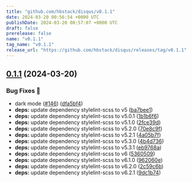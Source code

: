 ```yaml
---
title: "github.com/hbstack/disqus/v0.1.1"
date: 2024-03-20 00:56:54 +0000 UTC
publishDate: 2024-03-20 00:57:07 +0000 UTC
draft: false
prerelease: false
name: "v0.1.1"
tag_name: "v0.1.1"
release_url: "https://github.com/hbstack/disqus/releases/tag/v0.1.1"
---
```


## [0.1.1](https://github.com/hbstack/disqus/compare/v0.1.0...v0.1.1) (2024-03-20)


### Bug Fixes 🐞

* dark mode ([#146](https://github.com/hbstack/disqus/issues/146)) ([dfa5bf4](https://github.com/hbstack/disqus/commit/dfa5bf4b545b155ea5ca6350171bac80919ae891))
* **deps:** update dependency stylelint-scss to v5 ([ba7bee1](https://github.com/hbstack/disqus/commit/ba7bee1d7fefdbe79489eca3156650396ebccd45))
* **deps:** update dependency stylelint-scss to v5.0.1 ([1b1b6f6](https://github.com/hbstack/disqus/commit/1b1b6f680802d8b2eb4f1c1a39d0862fac7f4baf))
* **deps:** update dependency stylelint-scss to v5.1.0 ([2fce39d](https://github.com/hbstack/disqus/commit/2fce39dcb42bb8ba98357d15cd28a953a883326b))
* **deps:** update dependency stylelint-scss to v5.2.0 ([70e8c9f](https://github.com/hbstack/disqus/commit/70e8c9f5d960f9fbf56b7167a84d92e11918ee13))
* **deps:** update dependency stylelint-scss to v5.2.1 ([4a05b7f](https://github.com/hbstack/disqus/commit/4a05b7fe64f62a30a6811c2e28b86879a90a7b40))
* **deps:** update dependency stylelint-scss to v5.3.0 ([4b4d736](https://github.com/hbstack/disqus/commit/4b4d736a618bc9eda9791e9fabdfc967533b5788))
* **deps:** update dependency stylelint-scss to v5.3.1 ([eb9768a](https://github.com/hbstack/disqus/commit/eb9768ad6ced6cd5a77f214bf104d6f0b476d54e))
* **deps:** update dependency stylelint-scss to v6 ([5360509](https://github.com/hbstack/disqus/commit/5360509723d49178b96c1d9ff6775ce9304b6097))
* **deps:** update dependency stylelint-scss to v6.1.0 ([962060e](https://github.com/hbstack/disqus/commit/962060ecf33b117d380f9b5b7404cf42c42ac87b))
* **deps:** update dependency stylelint-scss to v6.2.0 ([2c59c6b](https://github.com/hbstack/disqus/commit/2c59c6bf15361da20ca7a2951af45e20a7e2275f))
* **deps:** update dependency stylelint-scss to v6.2.1 ([9dc1b74](https://github.com/hbstack/disqus/commit/9dc1b74e171930bc604efb7c511a18b8a5ddb8a4))
